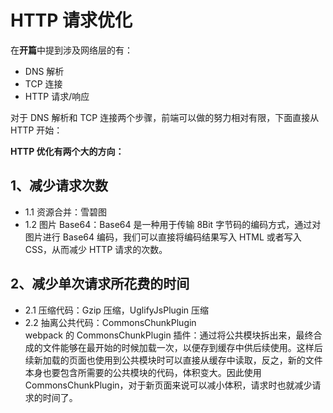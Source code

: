 # HTTP 请求优化

在**开篇**中提到涉及网络层的有：

- DNS 解析
- TCP 连接
- HTTP 请求/响应

对于 DNS 解析和 TCP 连接两个步骤，前端可以做的努力相对有限，下面直接从 HTTP 开始：

**HTTP 优化有两个大的方向：**

## 1、减少请求次数

- 1.1 资源合并：雪碧图
- 1.2 图片 Base64：Base64 是一种用于传输 8Bit 字节码的编码方式，通过对图片进行 Base64 编码，我们可以直接将编码结果写入 HTML 或者写入 CSS，从而减少 HTTP 请求的次数。

## 2、减少单次请求所花费的时间

- 2.1 压缩代码：Gzip 压缩，UglifyJsPlugin 压缩
- 2.2 抽离公共代码：CommonsChunkPlugin  
  webpack 的 CommonsChunkPlugin 插件：通过将公共模块拆出来，最终合成的文件能够在最开始的时候加载一次，以便存到缓存中供后续使用。这样后续新加载的页面也使用到公共模块时可以直接从缓存中读取，反之，新的文件本身也要包含所需要的公共模块的代码，体积变大。因此使用 CommonsChunkPlugin，对于新页面来说可以减小体积，请求时也就减少请求的时间了。
